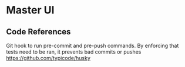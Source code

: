 # Master UI

## Code References

Git hook to run pre-commit and pre-push commands. By enforcing that tests need to be ran, it prevents bad commits or pushes
https://github.com/typicode/husky